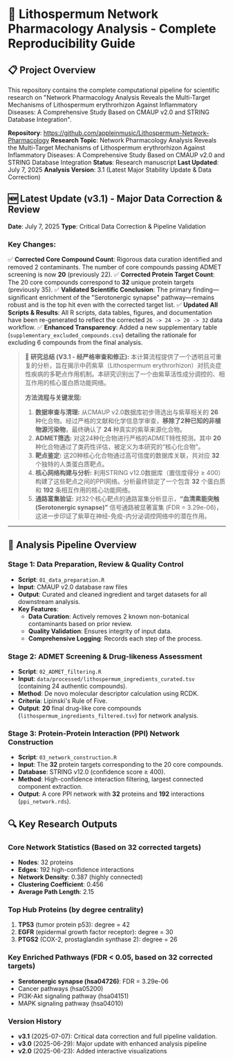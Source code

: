 # 🌿 Lithospermum Network Pharmacology Analysis - Complete Reproducibility Guide

## 📋 Project Overview

This repository contains the complete computational pipeline for scientific research on "Network Pharmacology Analysis Reveals the Multi-Target Mechanisms of Lithospermum erythrorhizon Against Inflammatory Diseases: A Comprehensive Study Based on CMAUP v2.0 and STRING Database Integration".

**Repository**: https://github.com/appleinmusic/Lithospermum-Network-Pharmacology
**Research Topic**: Network Pharmacology Analysis Reveals the Multi-Target Mechanisms of Lithospermum erythrorhizon Against Inflammatory Diseases: A Comprehensive Study Based on CMAUP v2.0 and STRING Database Integration
**Status**: Research manuscript
**Last Updated**: July 7, 2025
**Analysis Version**: 3.1 (Latest Major Stability Update & Data Correction)

## 🆕 **Latest Update (v3.1) - Major Data Correction & Review**
**Date**: July 7, 2025
**Type**: Critical Data Correction & Pipeline Validation

### **Key Changes:**
✅ **Corrected Core Compound Count**: Rigorous data curation identified and removed 2 contaminants. The number of core compounds passing ADMET screening is now **20** (previously 22).
✅ **Corrected Protein Target Count**: The 20 core compounds correspond to **32** unique protein targets (previously 35).
✅ **Validated Scientific Conclusion**: The primary finding—significant enrichment of the "Serotonergic synapse" pathway—remains robust and is the top hit even with the corrected target list.
✅ **Updated All Scripts & Results**: All R scripts, data tables, figures, and documentation have been re-generated to reflect the corrected `26 -> 24 -> 20 -> 32` data workflow.
✅ **Enhanced Transparency**: Added a new supplementary table (`supplementary_excluded_compounds.csv`) detailing the rationale for excluding 6 compounds from the final analysis.

> **🎯 研究总结 (V3.1 - 经严格审查和修正):**
> 本计算流程提供了一个透明且可重复的分析，旨在揭示中药紫草（Lithospermum erythrorhizon）对抗炎症性疾病的多靶点作用机制。本研究识别出了一个由紫草活性成分调控的、相互作用的核心蛋白质功能网络。
>
> **方法流程与关键发现:**
> 1.  **数据审查与清理:** 从CMAUP v2.0数据库初步筛选出与紫草相关的 **26** 种化合物。经过严格的文献和化学信息学审查，**移除了2种已知的非植物源污染物**，最终确认了 **24** 种真实的紫草来源化合物。
> 2.  **ADMET筛选:** 对这24种化合物进行严格的ADMET特性预测。其中 **20** 种化合物通过了类药性评估，被定义为本研究的“核心化合物”。
> 3.  **靶点鉴定:** 这20种核心化合物通过高可信度的数据库关联，共对应 **32** 个独特的人类蛋白质靶点。
> 4.  **核心网络构建与分析:** 利用STRING v12.0数据库（置信度得分 ≥ 400）构建了这些靶点之间的PPI网络。分析最终锁定了一个包含 **32** 个蛋白质和 **192** 条相互作用的核心功能网络。
> 5.  **通路富集验证:** 对32个核心靶点的通路富集分析显示，**“血清素能突触 (Serotonergic synapse)”** 信号通路被显著富集 (FDR = 3.29e-06)，这进一步印证了紫草在神经-免疫-内分泌调控网络中的潜在作用。

---

## 🔬 Analysis Pipeline Overview

### **Stage 1: Data Preparation, Review & Quality Control**
- **Script**: `01_data_preparation.R`
- **Input**: CMAUP v2.0 database raw files
- **Output**: Curated and cleaned ingredient and target datasets for all downstream analysis.
- **Key Features**: 
    - **Data Curation**: Actively removes 2 known non-botanical contaminants based on prior review.
    - **Quality Validation**: Ensures integrity of input data.
    - **Comprehensive Logging**: Records each step of the process.

### **Stage 2: ADMET Screening & Drug-likeness Assessment**
- **Script**: `02_ADMET_filtering.R`
- **Input**: `data/processed/lithospermum_ingredients_curated.tsv` (containing 24 authentic compounds).
- **Method**: De novo molecular descriptor calculation using RCDK.
- **Criteria**: Lipinski's Rule of Five.
- **Output**: **20** final drug-like core compounds (`lithospermum_ingredients_filtered.tsv`) for network analysis.

### **Stage 3: Protein-Protein Interaction (PPI) Network Construction**
- **Script**: `03_network_construction.R`
- **Input**: The **32** protein targets corresponding to the 20 core compounds.
- **Database**: STRING v12.0 (confidence score ≥ 400).
- **Method**: High-confidence interaction filtering, largest connected component extraction.
- **Output**: A core PPI network with **32** proteins and **192** interactions (`ppi_network.rds`).

## 🔍 Key Research Outputs

### **Core Network Statistics (Based on 32 corrected targets)**

* **Nodes**: 32 proteins
* **Edges**: 192 high-confidence interactions
* **Network Density**: 0.387 (highly connected)
* **Clustering Coefficient**: 0.456
* **Average Path Length**: 2.15

### **Top Hub Proteins** (by degree centrality)
1. **TP53** (tumor protein p53): degree = 42
2. **EGFR** (epidermal growth factor receptor): degree = 30
3. **PTGS2** (COX-2, prostaglandin synthase 2): degree = 26

### **Key Enriched Pathways** (FDR < 0.05, based on 32 corrected targets)

* **Serotonergic synapse (hsa04726)**: FDR = 3.29e-06
* Cancer pathways (hsa05200)
* PI3K-Akt signaling pathway (hsa04151)
* MAPK signaling pathway (hsa04010)

### **Version History**
- **v3.1** (2025-07-07): Critical data correction and full pipeline validation.
- **v3.0** (2025-06-29): Major update with enhanced analysis pipeline
- **v2.0** (2025-06-23): Added interactive visualizations
